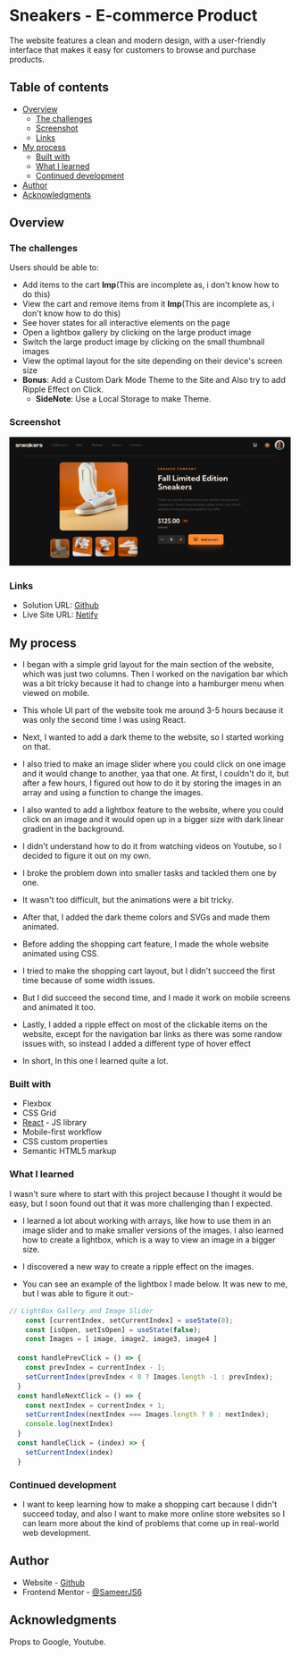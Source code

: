 # Sneakers - E-commerce Product

The website features a clean and modern design, with a user-friendly interface that makes it easy for customers to browse and purchase products.

## Table of contents

- [Overview](#overview)
  - [The challenges](#the-challenges)
  - [Screenshot](#screenshot)
  - [Links](#links)
- [My process](#my-process)
  - [Built with](#built-with)
  - [What I learned](#what-i-learned)
  - [Continued development](#continued-development)
- [Author](#author)
- [Acknowledgments](#acknowledgments)

## Overview

### The challenges

Users should be able to:

- Add items to the cart **Imp**(This are incomplete as, i don't know how to do this)
- View the cart and remove items from it **Imp**(This are incomplete as, i don't know how to do this)
- See hover states for all interactive elements on the page
- Open a lightbox gallery by clicking on the large product image
- Switch the large product image by clicking on the small thumbnail images
- View the optimal layout for the site depending on their device's screen size
- **Bonus**: Add a Custom Dark Mode Theme to the Site and Also try to add Ripple Effect on Click.
  - **SideNote**: Use a Local Storage to make Theme.

### Screenshot

![Dark Mode - Desktop Preview](<./public/Desktop(Dark-Mode).png>)
<!-- ![Dark Mode - Tablet Preview](<./public/Tablet(Dark-Mode).png>)
![Dark Mode - Mobile Preview](<./public/Mobile(Dark-Mode).png>) 
![Light Mode - Mobile Preview](<./public/Mobile(Light-Mode).png>) -->

### Links

- Solution URL: [Github](https://github.com/SameerJS6/React-Projects/tree/master/E-Commerce-Product-Page)
- Live Site URL: [Netify](https://sneaker-sameer.netlify.app/)

## My process

- I began with a simple grid layout for the main section of the website, which was just two columns.
  Then I worked on the navigation bar which was a bit tricky because it had to change into a hamburger menu when viewed on mobile.
- This whole UI part of the website took me around 3-5 hours because it was only the second time I was using React.
- Next, I wanted to add a dark theme to the website, so I started working on that.
- I also tried to make an image slider where you could click on one image and it would change to another, yaa that one. At first, I couldn't do it, but after a few hours, I figured out how to do it by storing the images in an array and using a function to change the images.
- I also wanted to add a lightbox feature to the website, where you could click on an image and it would open up in a bigger size with dark linear gradient in the background.
- I didn't understand how to do it from watching videos on Youtube, so I decided to figure it out on my own.
- I broke the problem down into smaller tasks and tackled them one by one.
- It wasn't too difficult, but the animations were a bit tricky.
- After that, I added the dark theme colors and SVGs and made them animated.
- Before adding the shopping cart feature, I made the whole website animated using CSS.
- I tried to make the shopping cart layout, but I didn't succeed the first time because of some width issues.
- But I did succeed the second time, and I made it work on mobile screens and animated it too.
- Lastly, I added a ripple effect on most of the clickable items on the website, except for the navigation bar links as there was some randow issues with, so instead I added a different type of hover effect

- In short, In this one I learned quite a lot.

### Built with

- Flexbox
- CSS Grid
- [React](https://reactjs.org/) - JS library
- Mobile-first workflow
- CSS custom properties
- Semantic HTML5 markup

### What I learned

I wasn't sure where to start with this project because I thought it would be easy, but I soon found out that it was more challenging than I expected.

- I learned a lot about working with arrays, like how to use them in an image slider and to make smaller versions of the images. I also learned how to create a lightbox, which is a way to view an image in a bigger size.

- I discovered a new way to create a ripple effect on the images.

- You can see an example of the lightbox I made below. It was new to me, but I was able to figure it out:-

```JavaScript React
// LightBox Gallery and Image Slider
    const [currentIndex, setCurrentIndex] = useState(0);
    const [isOpen, setIsOpen] = useState(false);
    const Images = [ image, image2, image3, image4 ]

  const handlePrevClick = () => {
    const prevIndex = currentIndex - 1;
    setCurrentIndex(prevIndex < 0 ? Images.length -1 : prevIndex);
  }
  const handleNextClick = () => {
    const nextIndex = currentIndex + 1;
    setCurrentIndex(nextIndex === Images.length ? 0 : nextIndex);
    console.log(nextIndex)
  }
  const handleClick = (index) => {
    setCurrentIndex(index)
  }
```

### Continued development

- I want to keep learning how to make a shopping cart because I didn't succeed today, and also I want to make more online store websites so I can learn more about the kind of problems that come up in real-world web development.

## Author

- Website - [Github](https://github.com/SameerJS6/)
- Frontend Mentor - [@SameerJS6](https://www.frontendmentor.io/profile/sameerjs6)

## Acknowledgments

Props to Google, Youtube.
